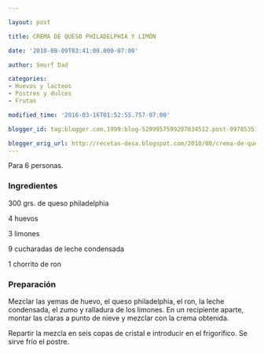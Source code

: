 ```yaml
---

layout: post

title: CREMA DE QUESO PHILADELPHIA Y LIMÓN

date: '2010-08-09T03:41:00.000-07:00'

author: Smurf Dad

categories:
- Huevos y lacteos
- Postres y dulces
- Frutas

modified_time: '2016-03-16T01:52:55.757-07:00'

blogger_id: tag:blogger.com,1999:blog-5299957599287034512.post-997853513448566395

blogger_orig_url: http://recetas-desa.blogspot.com/2010/08/crema-de-queso-philadelphia-y-limon.html
---
```


Para 6 personas.

<h3>Ingredientes</h3>

300 grs. de queso philadelphia

4 huevos

3 limones

9 cucharadas de leche condensada

1 chorrito de ron

<h3>Preparación</h3>

Mezclar las yemas de huevo, el queso philadelphia, el ron, la leche condensada, el zumo y ralladura de los limones. En un recipiente aparte, montar las claras a punto de nieve y mezclar con la crema obtenida.

Repartir la mezcla en seis copas de cristal e introducir en el frigorífico. Se sirve frío el postre.